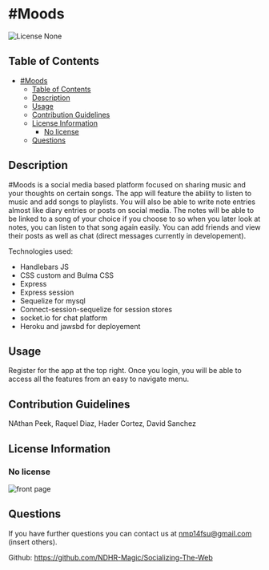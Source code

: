 # #Moods

![License None](https://img.shields.io/badge/Liscense-None-yellowgreen)

## Table of Contents
- [#Moods](#moods)
  - [Table of Contents](#table-of-contents)
  - [Description](#description)
  - [Usage](#usage)
  - [Contribution Guidelines](#contribution-guidelines)
  - [License Information](#license-information)
    - [No license](#no-license)
  - [Questions](#questions)

## Description
#Moods is a social media based platform focused on sharing music and your thoughts on certain songs. The app will feature the ability to listen to music and add songs to playlists. You will also be able to write note entries almost like diary entries or posts on social media. The notes will be able to be linked to a song of your choice if you choose to so when you later look at notes, you can listen to that song again easily. You can add friends and view their posts as well as chat (direct messages currently in developement).

Technologies used:
- Handlebars JS
- CSS custom and Bulma CSS
- Express
- Express session
- Sequelize for mysql
- Connect-session-sequelize for session stores
- socket.io for chat platform
- Heroku and jawsbd for deployement

## Usage
Register for the app at the top right. Once you login, you will be able to access all the features from an easy to navigate menu.

## Contribution Guidelines
NAthan Peek, Raquel Diaz, Hader Cortez, David Sanchez

## License Information
### No license

![front page](public/images/Front_page.png)

## Questions
If you have further questions you can contact us at nmp14fsu@gmail.com (insert others).

Github: https://github.com/NDHR-Magic/Socializing-The-Web
